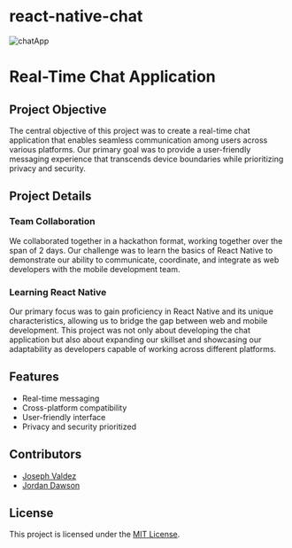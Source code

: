 # react-native-chat

![chatApp](https://github.com/joseph-w-valdez/react-native-chat/assets/117682160/93a2a4c4-f816-444a-867a-51438e5b6d14)

# Real-Time Chat Application

## Project Objective

The central objective of this project was to create a real-time chat application that enables seamless communication among users across various platforms. Our primary goal was to provide a user-friendly messaging experience that transcends device boundaries while prioritizing privacy and security.

## Project Details

### Team Collaboration

We collaborated together in a hackathon format, working together over the span of 2 days. Our challenge was to learn the basics of React Native to demonstrate our ability to communicate, coordinate, and integrate as web developers with the mobile development team.

### Learning React Native

Our primary focus was to gain proficiency in React Native and its unique characteristics, allowing us to bridge the gap between web and mobile development. This project was not only about developing the chat application but also about expanding our skillset and showcasing our adaptability as developers capable of working across different platforms.

## Features

- Real-time messaging
- Cross-platform compatibility
- User-friendly interface
- Privacy and security prioritized

## Contributors

- [Joseph Valdez](https://github.com/joseph-w-valdez)
- [Jordan Dawson](https://github.com/JordanTDawson)

## License

This project is licensed under the [MIT License](link-to-license).
